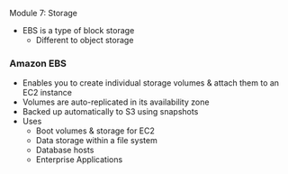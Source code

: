 Module 7: Storage

- EBS is a type of block storage
	- Different to object storage


### Amazon EBS 
- Enables you to create individual storage volumes & attach them to an EC2 instance
- Volumes are auto-replicated in its availability zone
- Backed up automatically to S3 using snapshots
- Uses
	- Boot volumes & storage for EC2
	- Data storage within a file system
	- Database hosts
	- Enterprise Applications